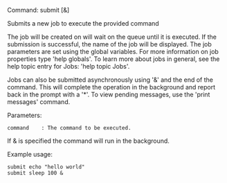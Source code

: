 Command: submit <command> [&]

Submits a new job to execute the provided command

The job will be created on will wait on the queue until it is executed. If the submission is successful, the name of the job will be displayed.
The job parameters are set using the global variables. For more information on job properties type 'help globals'. To learn more about jobs in
general, see the help topic entry for Jobs: 'help topic Jobs'.

Jobs can also be submitted asynchronously using '&' and the end of the command. This will complete the operation
in the background and report back in the prompt with a '*'. To view pending messages, use the 'print messages' command.

Parameters:

    command    : The command to be executed.  


If & is specified the command will run in the background.     
    	
Example usage:

    submit echo "hello world"
    submit sleep 100 &
